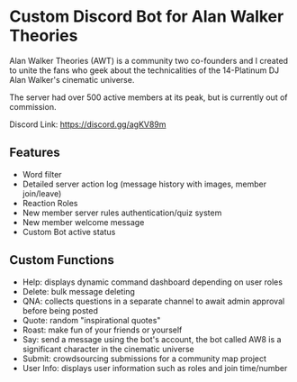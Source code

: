 # Custom Discord Bot for Alan Walker Theories
Alan Walker Theories (AWT) is a community two co-founders and I created to unite the fans who geek about the technicalities of the 14-Platinum DJ Alan Walker's cinematic universe.

The server had over 500 active members at its peak, but is currently out of commission.

Discord Link: https://discord.gg/agKV89m

## Features
- Word filter
- Detailed server action log (message history with images, member join/leave)
- Reaction Roles
- New member server rules authentication/quiz system
- New member welcome message
- Custom Bot active status

## Custom Functions
- Help: displays dynamic command dashboard depending on user roles
- Delete: bulk message deleting
- QNA: collects questions in a separate channel to await admin approval before being posted
- Quote: random "inspirational quotes"
- Roast: make fun of your friends or yourself
- Say: send a message using the bot's account, the bot called AW8 is a significant character in the cinematic universe
- Submit: crowdsourcing submissions for a community map project
- User Info: displays user information such as roles and join time/number
